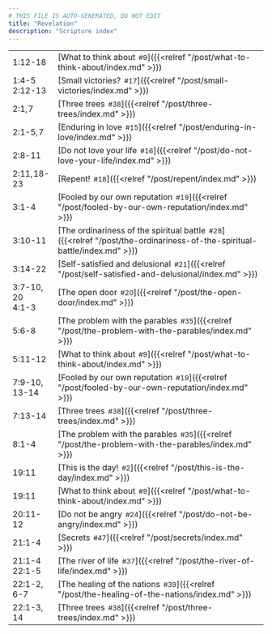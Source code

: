 ```yaml
---
# THIS FILE IS AUTO-GENERATED, DO NOT EDIT
title: "Revelation"
description: "Scripture index"
---
```


|  |  |
| --- | --- |
| 1:12-18 | [What to think about<span style="font-size:smaller; padding-left:0.5em;">#9</span>]({{<relref "/post/what-to-think-about/index.md" >}}) |
| 1:4-5 <br/> 2:12-13 | [Small victories?<span style="font-size:smaller; padding-left:0.5em;">#17</span>]({{<relref "/post/small-victories/index.md" >}}) |
| 2:1, 7 | [Three trees<span style="font-size:smaller; padding-left:0.5em;">#38</span>]({{<relref "/post/three-trees/index.md" >}}) |
| 2:1-5, 7 | [Enduring in love<span style="font-size:smaller; padding-left:0.5em;">#15</span>]({{<relref "/post/enduring-in-love/index.md" >}}) |
| 2:8-11 | [Do not love your life<span style="font-size:smaller; padding-left:0.5em;">#16</span>]({{<relref "/post/do-not-love-your-life/index.md" >}}) |
| 2:11, 18-23 | [Repent!<span style="font-size:smaller; padding-left:0.5em;">#18</span>]({{<relref "/post/repent/index.md" >}}) |
| 3:1-4 | [Fooled by our own reputation<span style="font-size:smaller; padding-left:0.5em;">#19</span>]({{<relref "/post/fooled-by-our-own-reputation/index.md" >}}) |
| 3:10-11 | [The ordinariness of the spiritual battle<span style="font-size:smaller; padding-left:0.5em;">#28</span>]({{<relref "/post/the-ordinariness-of-the-spiritual-battle/index.md" >}}) |
| 3:14-22 | [Self-satisfied and delusional<span style="font-size:smaller; padding-left:0.5em;">#21</span>]({{<relref "/post/self-satisfied-and-delusional/index.md" >}}) |
| 3:7-10, 20 <br/> 4:1-3 | [The open door<span style="font-size:smaller; padding-left:0.5em;">#20</span>]({{<relref "/post/the-open-door/index.md" >}}) |
| 5:6-8 | [The problem with the parables<span style="font-size:smaller; padding-left:0.5em;">#35</span>]({{<relref "/post/the-problem-with-the-parables/index.md" >}}) |
| 5:11-12 | [What to think about<span style="font-size:smaller; padding-left:0.5em;">#9</span>]({{<relref "/post/what-to-think-about/index.md" >}}) |
| 7:9-10, 13-14 | [Fooled by our own reputation<span style="font-size:smaller; padding-left:0.5em;">#19</span>]({{<relref "/post/fooled-by-our-own-reputation/index.md" >}}) |
| 7:13-14 | [Three trees<span style="font-size:smaller; padding-left:0.5em;">#38</span>]({{<relref "/post/three-trees/index.md" >}}) |
| 8:1-4 | [The problem with the parables<span style="font-size:smaller; padding-left:0.5em;">#35</span>]({{<relref "/post/the-problem-with-the-parables/index.md" >}}) |
| 19:11 | [This is the day!<span style="font-size:smaller; padding-left:0.5em;">#2</span>]({{<relref "/post/this-is-the-day/index.md" >}}) |
| 19:11 | [What to think about<span style="font-size:smaller; padding-left:0.5em;">#9</span>]({{<relref "/post/what-to-think-about/index.md" >}}) |
| 20:11-12 | [Do not be angry<span style="font-size:smaller; padding-left:0.5em;">#24</span>]({{<relref "/post/do-not-be-angry/index.md" >}}) |
| 21:1-4 | [Secrets<span style="font-size:smaller; padding-left:0.5em;">#47</span>]({{<relref "/post/secrets/index.md" >}}) |
| 21:1-4 <br/> 22:1-5 | [The river of life<span style="font-size:smaller; padding-left:0.5em;">#37</span>]({{<relref "/post/the-river-of-life/index.md" >}}) |
| 22:1-2, 6-7 | [The healing of the nations<span style="font-size:smaller; padding-left:0.5em;">#39</span>]({{<relref "/post/the-healing-of-the-nations/index.md" >}}) |
| 22:1-3, 14 | [Three trees<span style="font-size:smaller; padding-left:0.5em;">#38</span>]({{<relref "/post/three-trees/index.md" >}}) |
